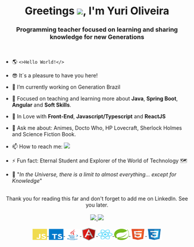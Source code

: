 <h1 align="center">Greetings  <img src="https://raw.githubusercontent.com/kaueMarques/kaueMarques/master/hi.gif" width="30px">, I'm Yuri Oliveira</h1>

<h3 align="center">Programming teacher focused on learning and sharing knowledge for new Generations</h3>

<br>

- 🌎  `<>Hello World!</>`

- 😎 It´s a pleasure to have you here!

- 🔭 I’m currently working on Generation Brazil

- 🌱 Focused on teaching and learning more about **Java**, **Spring Boot**, **Angular** and **Soft Skills**.

- 💙 In Love with **Front-End**, **Javascript/Typescript** and **ReactJS**

- 💬 Ask me about: Animes, Docto Who, HP Lovecraft, Sherlock Holmes and Science Fiction Book.

- 📫 How to reach me: <a href="https://www.linkedin.com/in/yuri-silva99/" target="_blank"><img src="https://img.shields.io/badge/-LinkedIn-%230077B5?style=for-the-badge&logo=linkedin&logoColor=white" target="_blank"></a> 

- ⚡ Fun fact: Eternal Student and Explorer of the World of Technology 🗺️

- 📖 "_In the Universe, there is a limit to almost everything... except for Knowledge_"

<br>

<div align="center">
Thank you for reading this far and don't forget to add me on LinkedIn. See you later.
<br><br>
 <div>
  <a href="https://github.com/Yuri-stack">
  <img height="180em" src="https://github-readme-stats.vercel.app/api?username=Yuri-stack&show_icons=true&theme=gotham&include_all_commits=true&count_private=true"/>
  <img height="180em" src="https://github-readme-stats.vercel.app/api/top-langs/?username=Yuri-stack&layout=compact&langs_count=7&theme=gotham"/>
</div>
</div>

<div align="center" style="display: inline_block"><br>
  <img align="center" height="30" width="40" src="https://raw.githubusercontent.com/devicons/devicon/master/icons/javascript/javascript-plain.svg">
  <img align="center" height="30" width="40" src="https://raw.githubusercontent.com/devicons/devicon/master/icons/typescript/typescript-plain.svg">
  <img align="center" height="30" width="40" src="https://raw.githubusercontent.com/devicons/devicon/master/icons/java/java-original.svg">
  <img align="center" height="35" width="40" src="https://raw.githubusercontent.com/devicons/devicon/master/icons/angularjs/angularjs-original.svg">
  <img align="center" height="30" width="40" src="https://raw.githubusercontent.com/devicons/devicon/master/icons/react/react-original.svg">
  <img align="center" height="30" width="40" src="https://raw.githubusercontent.com/devicons/devicon/master/icons/spring/spring-original.svg">
  <img align="center" height="30" width="40" src="https://raw.githubusercontent.com/devicons/devicon/master/icons/html5/html5-original.svg">
  <img align="center" height="30" width="40" src="https://raw.githubusercontent.com/devicons/devicon/master/icons/css3/css3-original.svg">
</div>
